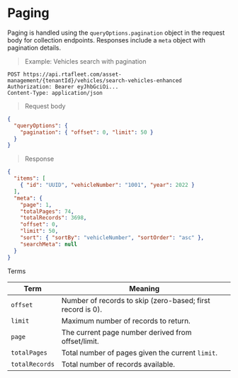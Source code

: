 # Paging

Paging is handled using the `queryOptions.pagination` object in the request body for collection endpoints. Responses include a `meta` object with pagination details.

> Example: Vehicles search with pagination

```http
POST https://api.rtafleet.com/asset-management/{tenantId}/vehicles/search-vehicles-enhanced
Authorization: Bearer eyJhbGciOi...
Content-Type: application/json
```

> Request body

```json
{
  "queryOptions": {
    "pagination": { "offset": 0, "limit": 50 }
  }
}
```

> Response

```json
{
  "items": [
    { "id": "UUID", "vehicleNumber": "1001", "year": 2022 }
  ],
  "meta": {
    "page": 1,
    "totalPages": 74,
    "totalRecords": 3698,
    "offset": 0,
    "limit": 50,
    "sort": { "sortBy": "vehicleNumber", "sortOrder": "asc" },
    "searchMeta": null
  }
}
```

Terms

Term | Meaning
---- | -------
`offset` | Number of records to skip (zero-based; first record is 0).
`limit` | Maximum number of records to return.
`page` | The current page number derived from offset/limit.
`totalPages` | Total number of pages given the current `limit`.
`totalRecords` | Total number of records available.
